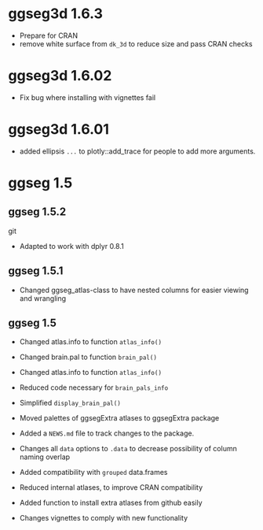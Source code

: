 # ggseg3d 1.6.3

- Prepare for CRAN  
- remove white surface from `dk_3d` to reduce size and pass CRAN checks

# ggseg3d 1.6.02

- Fix bug where installing with vignettes fail

# ggseg3d 1.6.01

- added ellipsis `...` to plotly::add_trace for people to add more arguments.  

# ggseg 1.5

## ggseg 1.5.2
git 
* Adapted to work with dplyr 0.8.1

## ggseg 1.5.1

* Changed ggseg_atlas-class to have nested columns for easier viewing and wrangling

## ggseg 1.5

* Changed atlas.info to function `atlas_info()`
* Changed brain.pal to function `brain_pal()`
* Changed atlas.info to function `atlas_info()`
* Reduced code necessary for `brain_pals_info`
* Simplified `display_brain_pal()`
* Moved palettes of ggsegExtra atlases to ggsegExtra package

* Added a `NEWS.md` file to track changes to the package.
* Changes all `data` options to `.data` to decrease possibility of column naming overlap
* Added compatibility with `grouped` data.frames
* Reduced internal atlases, to improve CRAN compatibility
* Added function to install extra atlases from github easily
* Changes vignettes to comply with new functionality
